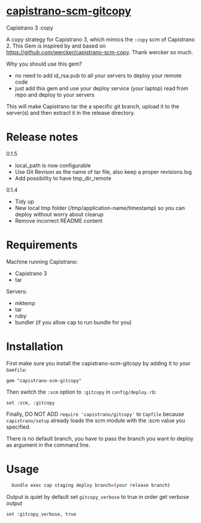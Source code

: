 [  capistrano-scm-gitcopy ](https://github.com/xuwupeng2000/capsitrano-scm-gitcopy)
===================

Capistrano 3 :copy

A copy strategy for Capistrano 3, which mimics the `:copy` scm of Capistrano 2.
This Gem is inspired by and based on https://github.com/wercker/capistrano-scm-copy.
Thank wercker so much.

Why you should use this gem?
- no need to add id_rsa.pub to all your servers to deploy your remote code
- just add this gem and use your deploy service (your laptop) read from repo and deploy to your servers

This will make Capistrano tar the a specific git branch, upload it to the server(s) and then extract it in the release directory.

Release notes
============
0.1.5
- local_path is now configurable
- Use Git Revison as the name of tar file, also keep a proper revisions.log
- Add possibility to have tmp_dir_remote

0.1.4
- Tidy up
- New local tmp folder (/tmp/application-name/timestamp) so you can deploy without worry about clearup
- Remove incorrect README content

Requirements
============

Machine running Capistrano:

- Capistrano 3
- tar

Servers:

- mktemp
- tar
- ruby
- bundler (if you allow cap to run bundle for you)

Installation
============

First make sure you install the capistrano-scm-gitcopy by adding it to your `Gemfile`:

    gem "capistrano-scm-gitcopy"

Then switch the `:scm` option to `:gitcopy` in `config/deploy.rb`:

    set :scm, :gitcopy

Finally, DO NOT ADD `require 'capistrano/gitcopy'` to `Capfile` because `capistrano/setup` already loads the scm module with the :scm value you specified.

There is no default branch, you have to pass the branch you want to deploy as argument in the command line.


Usage
============

```bash
  bundle exec cap staging deploy branch=(your release branch)
  ```

Output is quiet by default set `gitcopy_verbose` to true in order get verbose output

```
set :gitcopy_verbose, true
```
